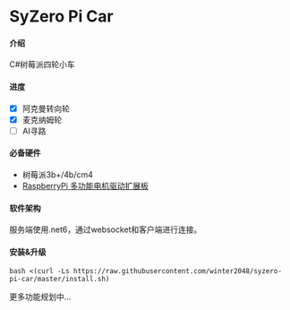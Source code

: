# SyZero Pi Car

#### 介绍
C#树莓派四轮小车


#### 进度
- [x] 阿克曼转向轮
- [x] 麦克纳姆轮
- [ ] AI寻路

#### 必备硬件

- 树莓派3b+/4b/cm4
- [RaspberryPi 多功能电机驱动扩展板](https://github.com/emakefun/RaspberryPi-MotorDriveBoard)

#### 软件架构
服务端使用.net6，通过websocket和客户端进行连接。

#### 安装&升级

```
bash <(curl -Ls https://raw.githubusercontent.com/winter2048/syzero-pi-car/master/install.sh) 
```

更多功能规划中...